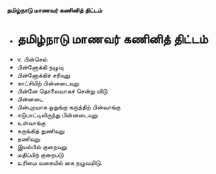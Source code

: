 **தமிழ்நாடு மாணவர் கணினித் திட்டம்**
- # தமிழ்நாடு மாணவர் கணினித் திட்டம்
- v. பின்செல்
- பின்னோக்கி நழுவு
- பின்னோக்கிச் சரிவுறு
- காட்சியிற் பின்னடைவுறு
- பின்னே தொலைவாகச் சென்று விடு
- பின்னடை
- பின்புறமாக ஒதுங்கு கருத்திற் பின்வாங்கு
- ஈடுபாட்டிலிருந்து பின்னடைவுறு
- உள்வாங்கு
- சுருங்கித் துணிவுறு
- தணிவுறு
- இயல்பில் குறைவுறு
- மதிப்பிற் குறைபடு
- உரிமை வகையில் கை நழுவமிடு.

